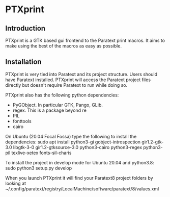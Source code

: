 # PTXprint

## Introduction

PTXprint is a GTK based gui frontend to the Paratext print macros. It aims to make
using the best of the macros as easy as possible.

## Installation

PTXprint is very tied into Paratext and its project structure. Users should have
Paratext installed. PTXprint will access the Paratext project files directly but doesn't require Paratext to run while doing so. 

PTXprint also has the following python dependencies:

- PyGObject. In particular GTK, Pango, GLib.
- regex. This is a package beyond re
- PIL
- fonttools
- cairo

On Ubuntu (20.04 Focal Fossa) type the following to install the dependencies:
sudo apt install python3-gi gobject-introspection gir1.2-gtk-3.0 libgtk-3-0 gir1.2-gtksource-3.0 python3-cairo python3-regex python3-pil texlive-xetex fonts-sil-charis 

To install the project in develop mode for Ubuntu 20.04 and python3.8:
sudo python3 setup.py develop 

When you launch PTXprint it will find your Paratext8 project folders by looking at 
~/.config/paratext/registry/LocalMachine/software/paratext/8/values.xml


